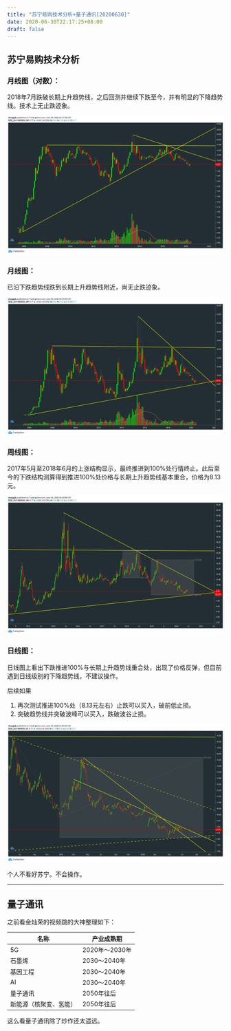 ```yaml
---
title: "苏宁易购技术分析+量子通讯[20200630]"
date: 2020-06-30T22:17:25+08:00
draft: false
---
```

## 苏宁易购技术分析

### 月线图（对数）：

2018年7月跌破长期上升趋势线，之后回测并继续下跌至今，并有明显的下降趋势线。技术上无止跌迹象。

![月线-对数坐标.png](/img/2020-06-30-苏宁易购-月线-对数坐标.png)

### 月线图：

已沿下跌趋势线跌到长期上升趋势线附近，尚无止跌迹象。

![月线.png](/img/2020-06-30-苏宁易购-月线.png)

### 周线图：

2017年5月至2018年6月的上涨结构显示，最终推进到100%处行情终止。此后至今的下跌结构测算得到推进100%处价格与长期上升趋势线基本重合，价格为8.13元。

![周线.png](/img/2020-06-30-苏宁易购-周线.png)

### 日线图：

日线图上看出下跌推进100%与长期上升趋势线重合处，出现了价格反弹，但目前遇到日线级别的下降趋势线，不建议操作。

后续如果

1. 再次测试推进100%处（8.13元左右）止跌可以买入，破前低止损。
2. 突破趋势线并突破波峰可以买入，跌破波谷止损。

![日线.png](/img/2020-06-30-苏宁易购-日线.png)

个人不看好苏宁。不会操作。

---

## 量子通讯

之前看金灿荣的视频跳的大神整理如下：

|  名称   | 产业成熟期  |
|  ----  | ----  |
| 5G | 2020年～2030年 |
| 石墨烯  | 2030～2040年 |
| 基因工程  | 2030～2040年 |
| AI  | 2030～2040年 |
| 量子通讯  | 2050年往后 |
| 新能源（核聚变、氢能）  | 2050年往后 |

这么看量子通讯除了炒作还太遥远。
